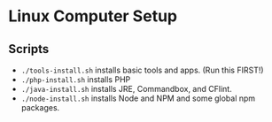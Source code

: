# Linux Computer Setup

## Scripts

* `./tools-install.sh` installs basic tools and apps. (Run this FIRST!)
* `./php-install.sh` installs PHP
* `./java-install.sh` installs JRE, Commandbox, and CFlint.
* `./node-install.sh` installs Node and NPM and some global npm packages.

